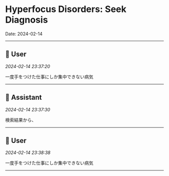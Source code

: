 # Hyperfocus Disorders: Seek Diagnosis

Date: 2024-02-14

---

## 👤 User
*2024-02-14 23:37:20*

一度手をつけた仕事にしか集中できない病気

---

## 🤖 Assistant
*2024-02-14 23:37:30*

検索結果から、

---

## 👤 User
*2024-02-14 23:38:38*

一度手をつけた仕事にしか集中できない病気

---

